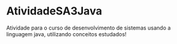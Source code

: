 # AtividadeSA3Java

Atividade para o curso de desenvolvimento de sistemas usando a linguagem java, utilizando conceitos estudados!

